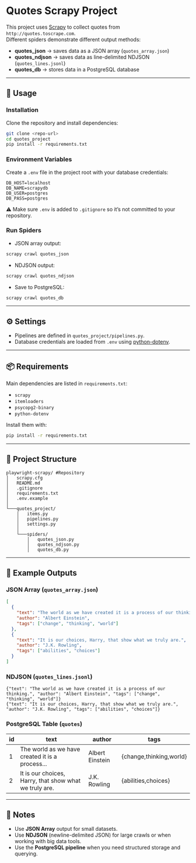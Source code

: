 # Quotes Scrapy Project

This project uses [Scrapy](https://scrapy.org/) to collect quotes from `http://quotes.toscrape.com`.  
Different spiders demonstrate different output methods:

- **quotes_json** → saves data as a JSON array (`quotes_array.json`)
- **quotes_ndjson** → saves data as line-delimited NDJSON (`quotes_lines.jsonl`)
- **quotes_db** → stores data in a PostgreSQL database

---

## 🚀 Usage

### Installation
Clone the repository and install dependencies:

```bash
git clone <repo-url>
cd quotes_project
pip install -r requirements.txt
```

### Environment Variables
Create a `.env` file in the project root with your database credentials:

```
DB_HOST=localhost
DB_NAME=scrapydb
DB_USER=postgres
DB_PASS=postgres
```

⚠️ Make sure `.env` is added to `.gitignore` so it’s not committed to your repository.

### Run Spiders
- JSON array output:
```bash
scrapy crawl quotes_json
```

- NDJSON output:
```bash
scrapy crawl quotes_ndjson
```

- Save to PostgreSQL:
```bash
scrapy crawl quotes_db
```

---

## ⚙️ Settings
- Pipelines are defined in `quotes_project/pipelines.py`.
- Database credentials are loaded from `.env` using [python-dotenv](https://pypi.org/project/python-dotenv/).

---

## 📦 Requirements
Main dependencies are listed in `requirements.txt`:

- `scrapy`
- `itemloaders`
- `psycopg2-binary`
- `python-dotenv`

Install them with:
```bash
pip install -r requirements.txt
```

---

## 📂 Project Structure
```
playwright-scrapy/ #Repository
│   scrapy.cfg
│   README.md
│   .gitignore
│   requirements.txt
│   .env.example
│
└───quotes_project/
    │   items.py
    │   pipelines.py
    │   settings.py
    │
    └───spiders/
        │   quotes_json.py
        │   quotes_ndjson.py
        │   quotes_db.py
```

---

## 📝 Example Outputs

### JSON Array (`quotes_array.json`)
```json
[
  {
    "text": "The world as we have created it is a process of our thinking.",
    "author": "Albert Einstein",
    "tags": ["change", "thinking", "world"]
  },
  {
    "text": "It is our choices, Harry, that show what we truly are.",
    "author": "J.K. Rowling",
    "tags": ["abilities", "choices"]
  }
]
```

### NDJSON (`quotes_lines.jsonl`)
```
{"text": "The world as we have created it is a process of our thinking.", "author": "Albert Einstein", "tags": ["change", "thinking", "world"]}
{"text": "It is our choices, Harry, that show what we truly are.", "author": "J.K. Rowling", "tags": ["abilities", "choices"]}
```

### PostgreSQL Table (`quotes`)
| id | text                                                   | author          | tags                          |
|----|--------------------------------------------------------|-----------------|-------------------------------|
| 1  | The world as we have created it is a process...        | Albert Einstein | {change,thinking,world}       |
| 2  | It is our choices, Harry, that show what we truly are. | J.K. Rowling    | {abilities,choices}           |

---

## 📝 Notes
- Use **JSON Array** output for small datasets.  
- Use **NDJSON** (newline-delimited JSON) for large crawls or when working with big data tools.  
- Use the **PostgreSQL pipeline** when you need structured storage and querying.  

